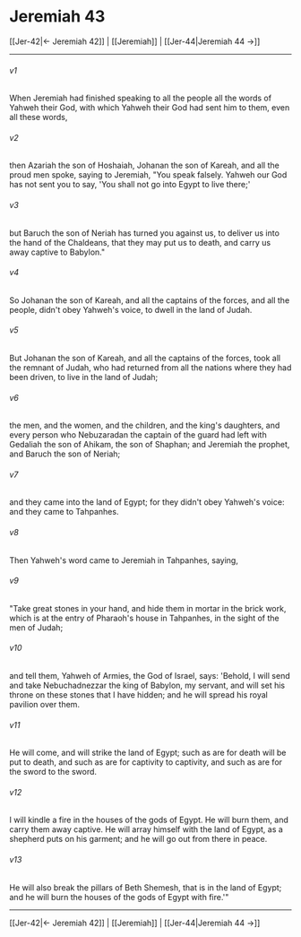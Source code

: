# Jeremiah 43

[[Jer-42|← Jeremiah 42]] | [[Jeremiah]] | [[Jer-44|Jeremiah 44 →]]
***



###### v1 
When Jeremiah had finished speaking to all the people all the words of Yahweh their God, with which Yahweh their God had sent him to them, even all these words, 

###### v2 
then Azariah the son of Hoshaiah, Johanan the son of Kareah, and all the proud men spoke, saying to Jeremiah, "You speak falsely. Yahweh our God has not sent you to say, 'You shall not go into Egypt to live there;' 

###### v3 
but Baruch the son of Neriah has turned you against us, to deliver us into the hand of the Chaldeans, that they may put us to death, and carry us away captive to Babylon." 

###### v4 
So Johanan the son of Kareah, and all the captains of the forces, and all the people, didn't obey Yahweh's voice, to dwell in the land of Judah. 

###### v5 
But Johanan the son of Kareah, and all the captains of the forces, took all the remnant of Judah, who had returned from all the nations where they had been driven, to live in the land of Judah; 

###### v6 
the men, and the women, and the children, and the king's daughters, and every person who Nebuzaradan the captain of the guard had left with Gedaliah the son of Ahikam, the son of Shaphan; and Jeremiah the prophet, and Baruch the son of Neriah; 

###### v7 
and they came into the land of Egypt; for they didn't obey Yahweh's voice: and they came to Tahpanhes. 

###### v8 
Then Yahweh's word came to Jeremiah in Tahpanhes, saying, 

###### v9 
"Take great stones in your hand, and hide them in mortar in the brick work, which is at the entry of Pharaoh's house in Tahpanhes, in the sight of the men of Judah; 

###### v10 
and tell them, Yahweh of Armies, the God of Israel, says: 'Behold, I will send and take Nebuchadnezzar the king of Babylon, my servant, and will set his throne on these stones that I have hidden; and he will spread his royal pavilion over them. 

###### v11 
He will come, and will strike the land of Egypt; such as are for death will be put to death, and such as are for captivity to captivity, and such as are for the sword to the sword. 

###### v12 
I will kindle a fire in the houses of the gods of Egypt. He will burn them, and carry them away captive. He will array himself with the land of Egypt, as a shepherd puts on his garment; and he will go out from there in peace. 

###### v13 
He will also break the pillars of Beth Shemesh, that is in the land of Egypt; and he will burn the houses of the gods of Egypt with fire.'"

***
[[Jer-42|← Jeremiah 42]] | [[Jeremiah]] | [[Jer-44|Jeremiah 44 →]]

